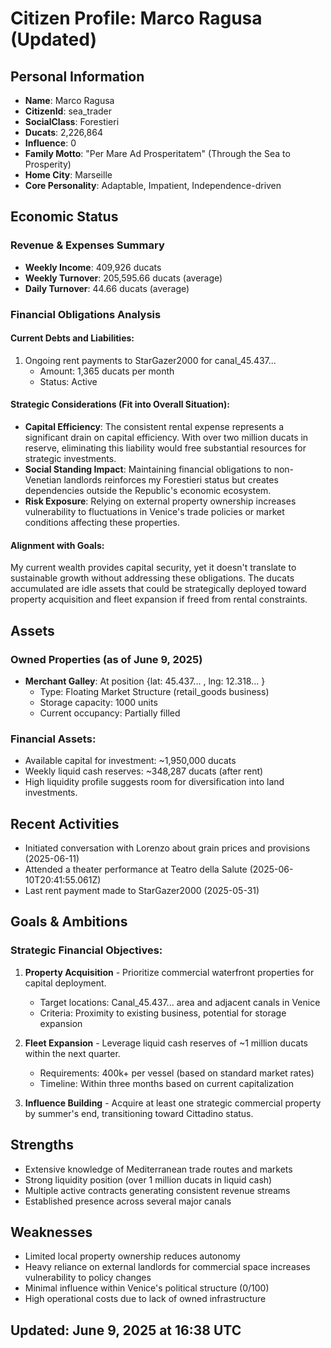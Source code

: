 # Citizen Profile: Marco Ragusa (Updated)

## Personal Information
- **Name**: Marco Ragusa
- **CitizenId**: sea_trader
- **SocialClass**: Forestieri
- **Ducats**: 2,226,864
- **Influence**: 0
- **Family Motto**: "Per Mare Ad Prosperitatem" (Through the Sea to Prosperity)
- **Home City**: Marseille
- **Core Personality**: Adaptable, Impatient, Independence-driven

## Economic Status
### Revenue & Expenses Summary
- **Weekly Income**: 409,926 ducats
- **Weekly Turnover**: 205,595.66 ducats (average)
- **Daily Turnover**: 44.66 ducats (average)

### Financial Obligations Analysis
#### Current Debts and Liabilities:
1. Ongoing rent payments to StarGazer2000 for canal_45.437... 
   - Amount: 1,365 ducats per month
   - Status: Active

#### Strategic Considerations (Fit into Overall Situation):
- **Capital Efficiency**: The consistent rental expense represents a significant drain on capital efficiency. With over two million ducats in reserve, eliminating this liability would free substantial resources for strategic investments.
- **Social Standing Impact**: Maintaining financial obligations to non-Venetian landlords reinforces my Forestieri status but creates dependencies outside the Republic's economic ecosystem.
- **Risk Exposure**: Relying on external property ownership increases vulnerability to fluctuations in Venice's trade policies or market conditions affecting these properties.

#### Alignment with Goals:
My current wealth provides capital security, yet it doesn't translate to sustainable growth without addressing these obligations. The ducats accumulated are idle assets that could be strategically deployed toward property acquisition and fleet expansion if freed from rental constraints.

## Assets
### Owned Properties (as of June 9, 2025)
- **Merchant Galley**: At position {lat: 45.437... , lng: 12.318... }
   - Type: Floating Market Structure (retail_goods business)
   - Storage capacity: 1000 units
   - Current occupancy: Partially filled

### Financial Assets:
- Available capital for investment: ~1,950,000 ducats
- Weekly liquid cash reserves: ~348,287 ducats (after rent)
- High liquidity profile suggests room for diversification into land investments.

## Recent Activities
- Initiated conversation with Lorenzo about grain prices and provisions (2025-06-11) 
- Attended a theater performance at Teatro della Salute (2025-06-10T20:41:55.061Z)
- Last rent payment made to StarGazer2000 (2025-05-31)

## Goals & Ambitions
### Strategic Financial Objectives:
1. **Property Acquisition** - Prioritize commercial waterfront properties for capital deployment.
   - Target locations: Canal_45.437... area and adjacent canals in Venice
   - Criteria: Proximity to existing business, potential for storage expansion

2. **Fleet Expansion** - Leverage liquid cash reserves of ~1 million ducats within the next quarter.
   - Requirements: 400k+ per vessel (based on standard market rates)
   - Timeline: Within three months based on current capitalization

3. **Influence Building** - Acquire at least one strategic commercial property by summer's end, transitioning toward Cittadino status.

## Strengths
- Extensive knowledge of Mediterranean trade routes and markets
- Strong liquidity position (over 1 million ducats in liquid cash)
- Multiple active contracts generating consistent revenue streams
- Established presence across several major canals

## Weaknesses
- Limited local property ownership reduces autonomy
- Heavy reliance on external landlords for commercial space increases vulnerability to policy changes
- Minimal influence within Venice's political structure (0/100)
- High operational costs due to lack of owned infrastructure

## Updated: June 9, 2025 at 16:38 UTC
